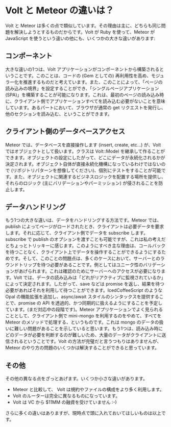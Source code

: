 # Volt と Meteor の違いは？

Volt と Meteor は多くの点で類似しています。その理由は主に、どちらも同じ問題を解決しようとするものだからです。Volt が Ruby を使って、Meteor が JavaScript を使うという違いの他にも、いくつかの大きな違いがあります:

## コンポーネント

大きな違いの1つは、Volt アプリケーションがコンポーネントから構築されるということです。このことは、コードの (Gem としての) 再利用性を高め、モジュラー化を推進するものだと考えています。また、このことによって、「ページの読み込みの境界」を設定することができ、「シングルページアプリケーション (SPA)」を構築することが可能になります。これは、最初のページの読み込み時に、クライアント側でアプリケーションすべてを読み込む必要がないことを意味しています。あるパートにおいて、ブラウザが通常の get リクエストを発行し、他のセクションを読み込む、ということができます。

## クライアント側のデータベースアクセス

Meteor では、データベースを直接操作します (insert, create, etc...) が、Volt ではオブジェクトとして扱います。クラスは Volt::Model を継承して作ることができます。オブジェクトの設定にしたがって、どこにデータが永続化されるかが決定されます。オブジェクト自体が直接永続化機構になっているわけではないので (リポジトリパターンを想像してください)、個別にテストをすることが可能です。また、オブジェクトに関連するビジネスロジックを配置する場所を提供し、それらのロジック (主にバリデーションやパーミッション) が侵されることを防止します。

## データハンドリング

もう1つの大きな違いは、データをハンドリングする方法です。Meteor では、publish によってページがロードされたとき、クライアントは必要データを要求します。それに応じて、クライアント側でデータを subscribe します。subscribe で publish のオプションを渡すことも可能ですが、これは私の考えだとちょっとトリッキーに感じます。このようにすべき主な理由は、コールバックを待つことなく、クライアント上でデータを操作することができるようにするためです。そして、このことの問題点は、多くのケースにおいて、サーバーとのラウンドトリップを待つ必要があることです。例としてはユニーク性のバリデーションがあげられます。これは確認のためにサーバーへのアクセスが必要になります。Volt では、データの読み込みは「どれがリアクティブに監視されているか」によって決定されます。したがって、save などは promise を返し、結果を待つ必要があればそれを利用して待つことができます。IcedCoffeeScript のような Opal の機能拡張を追加し、async/await スタイルのシンタックスを提供することで、promise の API を透過的、かつ同期的に扱えるようにすることを予定しています。(まだ対応中の段階です)。Meteor アプリケーションでよく見られることとして、クライアント側で mini-mongo を利用するのをやめて、すべてを Meteor のメソッドで処理する、というものです。これは mongo のデータの扱いに難しい問題があることを示していると思います。もう1つは、読み込み時にどのデータが必要を判断するのが難しいため、大量のデータがクライアントに送信されるということです。Volt の方法が完璧だと言うつもりはありませんが、Meteor のやり方の問題のいくつかは解決することができると思っています。

## その他

その他の異なる点をざっとあげます。いくつか小さな違いがあります。

- Meteor と比較して、 Volt は規約やファイルの構成をより多く利用します。
- Volt のルーターは完全に異なるものになっています。
- Volt は VC から $11MM の融資を受けていません :-)

さらに多くの違いはありますが、現時点で頭に入れておいてほしいものは以上です。
